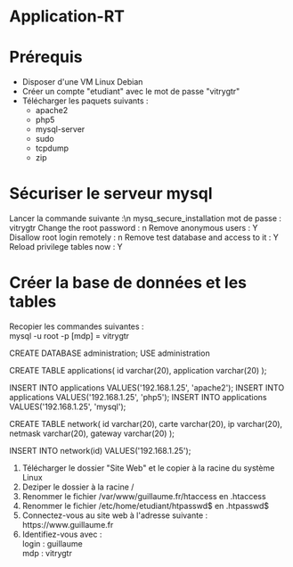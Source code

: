 # Application-RT

Prérequis
=
- Disposer d'une VM Linux Debian
- Créer un compte "etudiant" avec le mot de passe "vitrygtr"
- Télécharger les paquets suivants :
  - apache2
  - php5
  - mysql-server
  - sudo
  - tcpdump
  - zip
  
Sécuriser le serveur mysql
=
Lancer la commande suivante :\n
mysq_secure_installation
mot de passe : vitrygtr
Change the root password : n
Remove anonymous users : Y
Disallow root login remotely : n
Remove test database and access to it : Y
Reload privilege tables now : Y

Créer la base de données et les tables
=
Recopier les commandes suivantes :<br/>
mysql -u root -p
[mdp] = vitrygtr

CREATE DATABASE administration;
USE administration

CREATE TABLE applications(
id varchar(20),
application varchar(20)
);

INSERT INTO applications VALUES('192.168.1.25', 'apache2');
INSERT INTO applications VALUES('192.168.1.25', 'php5');
INSERT INTO applications VALUES('192.168.1.25', 'mysql');

CREATE TABLE network(
id varchar(20),
carte varchar(20),
ip varchar(20),
netmask varchar(20),
gateway varchar(20)
);

INSERT INTO network(id) VALUES('192.168.1.25');

<ol>
  <li>Télécharger le dossier "Site Web" et le copier à la racine du système Linux</li>
  <li>Deziper le dossier à la racine /</li>
  <li>Renommer le fichier /var/www/guillaume.fr/htaccess en .htaccess</li>
  <li>Renommer le fichier /etc/home/etudiant/htpasswd$ en .htpasswd$</li>
  <li>Connectez-vous au site web à l'adresse suivante : https://www.guillaume.fr</li>
  <li>Identifiez-vous avec :<br/>login : guillaume<br/>mdp : vitrygtr</li>
</ol>
